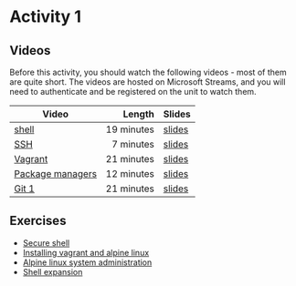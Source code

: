 # Activity 1

## Videos

Before this activity, you should watch the following videos - most of them are quite short. The videos are hosted on Microsoft Streams, and you will need to authenticate and be registered on the unit to watch them.

| Video | Length | Slides |
|-------|-------:|--------|
| [shell](https://web.microsoftstream.com/video/0bbb61a4-9ddc-439a-9ec9-a7c36a3cd869?channelId=793a8a65-ed73-4803-820f-dd7f2c675f46) | 19 minutes | [slides](https://uob.sharepoint.com/:b:/r/teams/UnitTeams-COMS10012-2021-22-TB-2-A/Shared%20Documents/Documents/shell.pdf) |
| [SSH](https://web.microsoftstream.com/video/6fe23d1f-f96c-419d-93e1-1d1ef15082d5?channelId=793a8a65-ed73-4803-820f-dd7f2c675f46) | 7 minutes | [slides](https://uob.sharepoint.com/:b:/r/teams/UnitTeams-COMS10012-2021-22-TB-2-A/Shared%20Documents/Documents/SSH.pdf) |
| [Vagrant](https://web.microsoftstream.com/video/51c29280-dbc2-4a12-9f1d-5a54f3d72b6e?channelId=793a8a65-ed73-4803-820f-dd7f2c675f46) | 21 minutes | [slides](https://uob.sharepoint.com/:b:/r/teams/UnitTeams-COMS10012-2021-22-TB-2-A/Shared%20Documents/Documents/Vagrant.pdf) |
| [Package managers](https://web.microsoftstream.com/video/185316e9-6c3d-4a8a-8a25-cdca64aa3f1d?channelId=793a8a65-ed73-4803-820f-dd7f2c675f46) | 12 minutes | [slides](https://uob.sharepoint.com/:b:/r/teams/UnitTeams-COMS10012-2021-22-TB-2-A/Shared%20Documents/Documents/Package%20managers.pdf) |
| [Git 1](https://web.microsoftstream.com/video/e30fddec-b920-43d0-9f84-f650041e2e0e?channelId=793a8a65-ed73-4803-820f-dd7f2c675f46) | 21 minutes | [slides](https://uob.sharepoint.com/:b:/r/teams/UnitTeams-COMS10012-2021-22-TB-2-A/Shared%20Documents/Documents/Git%201.pdf) |
  
## Exercises

  - [Secure shell](./ssh.md)
  - [Installing vagrant and alpine linux](./install.md)
  - [Alpine linux system administration](./admin.md)
  - [Shell expansion](./shell.md)